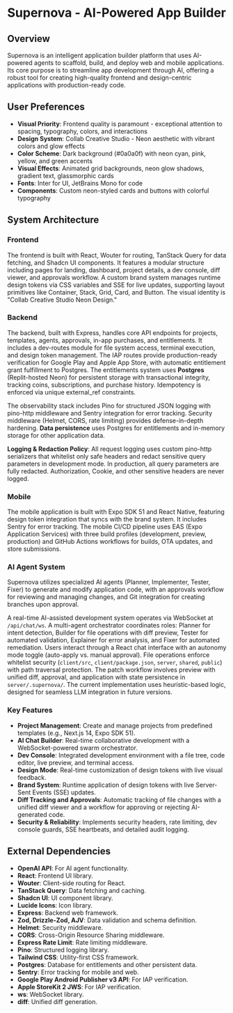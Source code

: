 # Supernova - AI-Powered App Builder

## Overview
Supernova is an intelligent application builder platform that uses AI-powered agents to scaffold, build, and deploy web and mobile applications. Its core purpose is to streamline app development through AI, offering a robust tool for creating high-quality frontend and design-centric applications with production-ready code.

## User Preferences
- **Visual Priority**: Frontend quality is paramount - exceptional attention to spacing, typography, colors, and interactions
- **Design System**: Collab Creative Studio - Neon aesthetic with vibrant colors and glow effects
- **Color Scheme**: Dark background (#0a0a0f) with neon cyan, pink, yellow, and green accents
- **Visual Effects**: Animated grid backgrounds, neon glow shadows, gradient text, glassmorphic cards
- **Fonts**: Inter for UI, JetBrains Mono for code
- **Components**: Custom neon-styled cards and buttons with colorful typography

## System Architecture

### Frontend
The frontend is built with React, Wouter for routing, TanStack Query for data fetching, and Shadcn UI components. It features a modular structure including pages for landing, dashboard, project details, a dev console, diff viewer, and approvals workflow. A custom brand system manages runtime design tokens via CSS variables and SSE for live updates, supporting layout primitives like Container, Stack, Grid, Card, and Button. The visual identity is "Collab Creative Studio Neon Design."

### Backend
The backend, built with Express, handles core API endpoints for projects, templates, agents, approvals, in-app purchases, and entitlements. It includes a dev-routes module for file system access, terminal execution, and design token management. The IAP routes provide production-ready verification for Google Play and Apple App Store, with automatic entitlement grant fulfillment to Postgres. The entitlements system uses **Postgres** (Replit-hosted Neon) for persistent storage with transactional integrity, tracking coins, subscriptions, and purchase history. Idempotency is enforced via unique external_ref constraints.

The observability stack includes Pino for structured JSON logging with pino-http middleware and Sentry integration for error tracking. Security middleware (Helmet, CORS, rate limiting) provides defense-in-depth hardening. **Data persistence** uses Postgres for entitlements and in-memory storage for other application data.

**Logging & Redaction Policy**: All request logging uses custom pino-http serializers that whitelist only safe headers and redact sensitive query parameters in development mode. In production, all query parameters are fully redacted. Authorization, Cookie, and other sensitive headers are never logged.

### Mobile
The mobile application is built with Expo SDK 51 and React Native, featuring design token integration that syncs with the brand system. It includes Sentry for error tracking. The mobile CI/CD pipeline uses EAS (Expo Application Services) with three build profiles (development, preview, production) and GitHub Actions workflows for builds, OTA updates, and store submissions.

### AI Agent System
Supernova utilizes specialized AI agents (Planner, Implementer, Tester, Fixer) to generate and modify application code, with an approvals workflow for reviewing and managing changes, and Git integration for creating branches upon approval.

A real-time AI-assisted development system operates via WebSocket at `/api/chat/ws`. A multi-agent orchestrator coordinates roles: Planner for intent detection, Builder for file operations with diff preview, Tester for automated validation, Explainer for error analysis, and Fixer for automated remediation. Users interact through a React chat interface with an autonomy mode toggle (auto-apply vs. manual approval). File operations enforce whitelist security (`client/src`, `client/package.json`, `server`, `shared`, `public`) with path traversal protection. The patch workflow involves preview with unified diff, approval, and application with state persistence in `server/.supernova/`. The current implementation uses heuristic-based logic, designed for seamless LLM integration in future versions.

### Key Features
- **Project Management**: Create and manage projects from predefined templates (e.g., Next.js 14, Expo SDK 51).
- **AI Chat Builder**: Real-time collaborative development with a WebSocket-powered swarm orchestrator.
- **Dev Console**: Integrated development environment with a file tree, code editor, live preview, and terminal access.
- **Design Mode**: Real-time customization of design tokens with live visual feedback.
- **Brand System**: Runtime application of design tokens with live Server-Sent Events (SSE) updates.
- **Diff Tracking and Approvals**: Automatic tracking of file changes with a unified diff viewer and a workflow for approving or rejecting AI-generated code.
- **Security & Reliability**: Implements security headers, rate limiting, dev console guards, SSE heartbeats, and detailed audit logging.

## External Dependencies
- **OpenAI API**: For AI agent functionality.
- **React**: Frontend UI library.
- **Wouter**: Client-side routing for React.
- **TanStack Query**: Data fetching and caching.
- **Shadcn UI**: UI component library.
- **Lucide Icons**: Icon library.
- **Express**: Backend web framework.
- **Zod, Drizzle-Zod, AJV**: Data validation and schema definition.
- **Helmet**: Security middleware.
- **CORS**: Cross-Origin Resource Sharing middleware.
- **Express Rate Limit**: Rate limiting middleware.
- **Pino**: Structured logging library.
- **Tailwind CSS**: Utility-first CSS framework.
- **Postgres**: Database for entitlements and other persistent data.
- **Sentry**: Error tracking for mobile and web.
- **Google Play Android Publisher v3 API**: For IAP verification.
- **Apple StoreKit 2 JWS**: For IAP verification.
- **ws**: WebSocket library.
- **diff**: Unified diff generation.